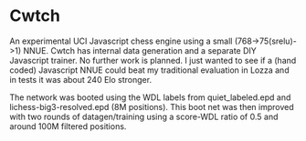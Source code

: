 # Cwtch
An experimental UCI Javascript chess engine using a small (768->75(srelu)->1) NNUE. Cwtch has internal data generation and a separate DIY Javascript trainer. No further work is planned. I just wanted to see if a (hand coded) Javascript NNUE could beat my traditional evaluation in Lozza and in tests it was about 240 Elo stronger.

The network was booted using the WDL labels from quiet_labeled.epd and lichess-big3-resolved.epd (8M positions). This boot net was then improved with two rounds of datagen/training using a score-WDL ratio of 0.5 and around 100M filtered positions. 

